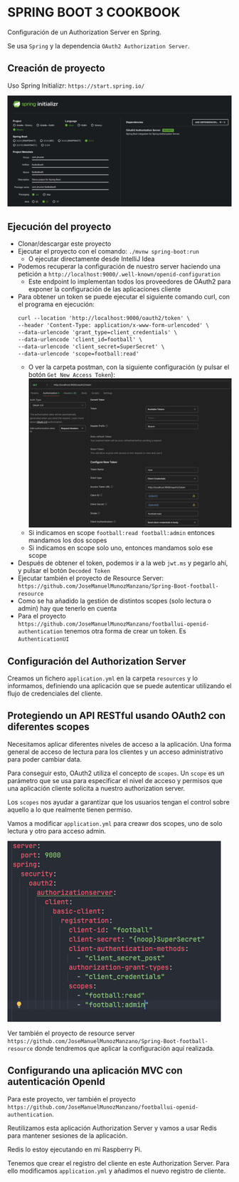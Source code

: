 # SPRING BOOT 3 COOKBOOK

Configuración de un Authorization Server en Spring.

Se usa `Spring` y la dependencia `OAuth2 Authorization Server`.

## Creación de proyecto

Uso Spring Initializr: `https://start.spring.io/`

![alt Spring Initialzr](./images/01-Spring-Initializr.png)

## Ejecución del proyecto

- Clonar/descargar este proyecto
- Ejecutar el proyecto con el comando: `./mvnw spring-boot:run`
    - O ejecutar directamente desde IntelliJ Idea
- Podemos recuperar la configuración de nuestro server haciendo una petición a `http://localhost:9000/.well-known/openid-configuration`
  - Este endpoint lo implementan todos los proveedores de OAuth2 para exponer la configuración de las aplicaciones cliente
- Para obtener un token se puede ejecutar el siguiente comando curl, con el programa en ejecución:
  ```
  curl --location 'http://localhost:9000/oauth2/token' \
  --header 'Content-Type: application/x-www-form-urlencoded' \
  --data-urlencode 'grant_type=client_credentials' \
  --data-urlencode 'client_id=football' \
  --data-urlencode 'client_secret=SuperSecret' \
  --data-urlencode 'scope=football:read'
  ```
  - O ver la carpeta postman, con la siguiente configuración (y pulsar el botón `Get New Access Token`):
  ![alt Postman_Config](./images/02-Postman-Config.png)
  - Si indicamos en scope `football:read football:admin` entonces mandamos los dos scopes
  - Si indicamos en scope solo uno, entonces mandamos solo ese scope
- Después de obtener el token, podemos ir a la web `jwt.ms` y pegarlo ahí, y pulsar el botón `Decoded Token`
- Ejecutar también el proyecto de Resource Server: `https://github.com/JoseManuelMunozManzano/Spring-Boot-football-resource`
- Como se ha añadido la gestión de distintos scopes (solo lectura o admin) hay que tenerlo en cuenta
- Para el proyecto `https://github.com/JoseManuelMunozManzano/footballui-openid-authentication` tenemos otra forma de crear un token. Es `AuthenticationUI`

## Configuración del Authorization Server

Creamos un fichero `application.yml` en la carpeta `resources` y lo informamos, definiendo una aplicación que se puede autenticar utilizando el flujo de credenciales del cliente.

## Protegiendo un API RESTful usando OAuth2 con diferentes scopes

Necesitamos aplicar diferentes niveles de acceso a la aplicación. Una forma general de acceso de lectura para los clientes y un acceso administrativo para poder cambiar data. 

Para conseguir esto, OAuth2 utiliza el concepto de `scopes`. Un `scope` es un parámetro que se usa para especificar el nivel de acceso y permisos que una aplicación cliente solicita a nuestro authorization server.

Los `scopes` nos ayudar a garantizar que los usuarios tengan el control sobre aquello a lo que realmente tienen permiso.

Vamos a modificar `application.yml` para creawr dos scopes, uno de solo lectura y otro para acceso admin.

![alt Scopes](./images/03-Scopes.png)

Ver también el proyecto de resource server `https://github.com/JoseManuelMunozManzano/Spring-Boot-football-resource` donde tendremos que aplicar la configuración aquí realizada.

## Configurando una aplicación MVC con autenticación OpenId

Para este proyecto, ver también el proyecto `https://github.com/JoseManuelMunozManzano/footballui-openid-authentication`.

Reutilizamos esta aplicación Authorization Server y vamos a usar Redis para mantener sesiones de la aplicación.

Redis lo estoy ejecutando en mi Raspberry Pi.

Tenemos que crear el registro del cliente en este Authorization Server. Para ello modificamos `application.yml` y añadimos el nuevo registro de cliente.